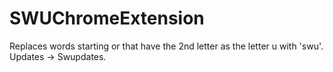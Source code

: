 # SWUChromeExtension
Replaces words starting or that have the 2nd letter as the letter u with 'swu'. Updates -> Swupdates.
